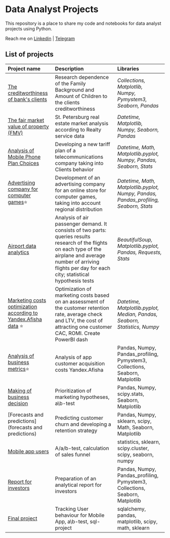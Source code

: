 # Data Analyst Projects

This repository is a place to share my code and notebooks for data analyst projects using Python.

Reach me on [Linkedin](www.linkedin.com/in/valentina-tikhova) | [Telegram](https://t.me/Tikhova_Valentina)


## List of projects

| Project name         | Description               | Libraries          |
| :------------------------| :--------------------- |:----------------------------------|
| [The creditworthiness of bank's clients](credit_score) | Research dependence of the Family Background and Amount of Children to the clients creditworthiness | *Collections, Matplotlib, Numpy, Pymystem3, Seaborn, Pandas*|
| [The fair market value of property (FMV)](market_price_of_object) | St. Petersburg real estate market analysis according to Realty service data | *Datetime, Matplotlib, Numpy, Seaborn, Pandas*|
| [Analysis of Mobile Phone Plan Choices](tariff_revenue)| Developing a new tariff plan of a telecommunications company taking into Clients behavior| *Datetime, Math, Matplotlib.pyplot, Numpy, Pandas, Seaborn, Stats*|
| [Advertising company for computer games](market_of_games):star:| Development of an advertising company for an online store for computer games, taking into account regional distribution| *Datetime, Math, Matplotlib.pyplot, Numpy, Pandas, Pandas_profiling, Seaborn, Stats*|
| [Airport data analytics](airports_analytics)| Analysis of air passenger demand. It consists of two parts: queries results research of the flights on each type of the airplane and average number of arriving flights per day for each city; statistical hypothesis tests| *BeautifulSoup, Matplotlib.pyplot, Pandas, Requests, Stats*|
| [Marketing costs optimization according to Yandex.Afisha data](marketing_costs) :star:| Optimization of marketing costs based on an assessment of the customer retention rate, average check and LTV, the cost of attracting one customer CAC, ROMI. Create PowerBI dash | *Datetime, Matplotlib.pyplot, Median, Pandas, Seaborn, Statistics, Numpy*|
|[Analysis of business metrics](analysis_of_bus_metrics):star:|Analysis of app customer acquisition costs Yandex.Afisha|Pandas, Numpy, Pandas_profiling, Pymystem3, Collections, Seaborn, Matplotlib|
|[Making of business decision](making_of_bus_decision)|Prioritization of marketing hypotheses, a\b-test|Pandas, Numpy, scipy.stats, Seaborn, Matplotlib|
|[Forecasts and predictions](forecasts and predictions)|Predicting customer churn and developing a retention strategy|Pandas, Numpy, sklearn, scipy, Math, Seaborn, Matplotlib|
|[Mobile app users](mobile_app_users)|A/a/b-test, calculation of sales funnel |statistics, sklearn, scipy.cluster, scipy, seaborn, numpy|
|[Report for investors](report_for_investors)|Preparation of an analytical report for investors|Pandas, Numpy, Pandas_profiling, Pymystem3, Collections, Seaborn, Matplotlib|
|[Final project](final_project)|Tracking User behaviour for Mobile App, a\b-test, sql-project|sqlalchemy, pandas, matplotlib, scipy, math, sklearn|
